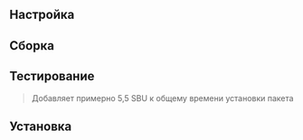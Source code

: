 <pkg :name="'bison'" instsize showsbu2></pkg>

## Настройка
<package-script :package="'bison'" :type="'configure'"></package-script>

## Сборка
<package-script :package="'bison'" :type="'build'"></package-script>

## Тестирование
<package-script :package="'bison'" :type="'test'"></package-script>

> Добавляет примерно 5,5 SBU к общему времени установки пакета

## Установка
<package-script :package="'bison'" :type="'install'"></package-script>

<script>
	new Vue({ el: '#main' })
</script> 
